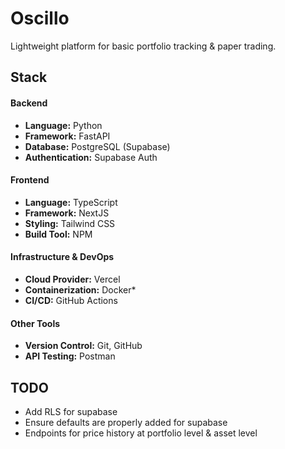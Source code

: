 # Oscillo
Lightweight platform for basic portfolio tracking & paper trading.

## Stack

#### Backend

*   **Language:** Python
*   **Framework:** FastAPI
*   **Database:** PostgreSQL (Supabase)
*   **Authentication:** Supabase Auth

#### Frontend

*   **Language:** TypeScript
*   **Framework:** NextJS
*   **Styling:** Tailwind CSS
*   **Build Tool:** NPM

#### Infrastructure & DevOps

*   **Cloud Provider:** Vercel
*   **Containerization:** Docker*
*   **CI/CD:** GitHub Actions

#### Other Tools

*   **Version Control:** Git, GitHub
*   **API Testing:** Postman

## TODO

* Add RLS for supabase
* Ensure defaults are properly added for supabase
* Endpoints for price history at portfolio level & asset level
